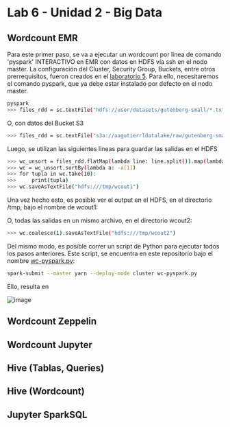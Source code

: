 # Lab 6 - Unidad 2 - Big Data

## Wordcount EMR

Para este primer paso, se va a ejecutar un wordcount por linea de comando 'pyspark' INTERACTIVO en EMR con datos en HDFS vía ssh en el nodo master. La configuración del Cluster, Security Group, Buckets, entre otros prerrequisitos, fueron creados en el [laboratorio 5](). Para ello, necesitaremos el comando pyspark, que ya debe estar instalado por defecto en el nodo master.

```bash
pyspark
>>> files_rdd = sc.textFile("hdfs://user/datasets/gutenberg-small/*.txt")
```

O, con datos del Bucket S3

```bash
>>> files_rdd = sc.textFile("s3a://aagutierrldatalake/raw/gutenberg-small/*.txt")
```

Luego, se utilizan las siguientes lineas para guardar las salidas en el HDFS
```bash
>>> wc_unsort = files_rdd.flatMap(lambda line: line.split()).map(lambda word: (word, 1)).reduceByKey(lambda a, b: a + b)
>>> wc = wc_unsort.sortBy(lambda a: -a[1])
>>> for tupla in wc.take(10):
>>>     print(tupla)
>>> wc.saveAsTextFile("hdfs:///tmp/wcout1")
```

Una vez hecho esto, es posible ver el output en el HDFS, en el directorio /tmp, bajo el nombre de wcout1:

O, todas las salidas en un mismo archivo, en el directorio wcout2:
```bash
>>> wc.coalesce(1).saveAsTextFile("hdfs:///tmp/wcout2")
```

Del mismo modo, es posible correr un script de Python para ejecutar todos los pasos anteriores. Este script, se encuentra en este repositorio bajo el nombre [wc-pyspark.py]():

```bash
spark-submit --master yarn --deploy-mode cluster wc-pyspark.py
```

Ello, resulta en

![image]()

## Wordcount Zeppelin

## Wordcount Jupyter

## Hive (Tablas, Queries)

## Hive (Wordcount)

## Jupyter SparkSQL
